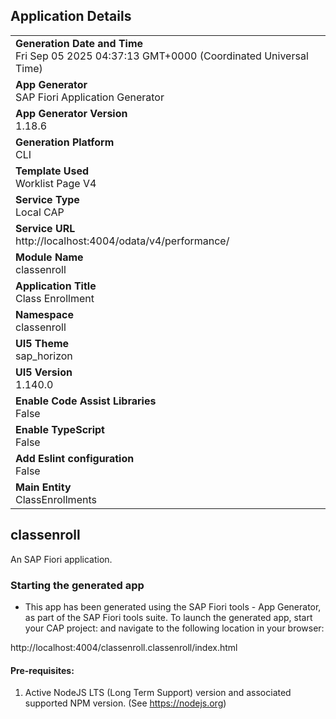 ## Application Details
|               |
| ------------- |
|**Generation Date and Time**<br>Fri Sep 05 2025 04:37:13 GMT+0000 (Coordinated Universal Time)|
|**App Generator**<br>SAP Fiori Application Generator|
|**App Generator Version**<br>1.18.6|
|**Generation Platform**<br>CLI|
|**Template Used**<br>Worklist Page V4|
|**Service Type**<br>Local CAP|
|**Service URL**<br>http://localhost:4004/odata/v4/performance/|
|**Module Name**<br>classenroll|
|**Application Title**<br>Class Enrollment|
|**Namespace**<br>classenroll|
|**UI5 Theme**<br>sap_horizon|
|**UI5 Version**<br>1.140.0|
|**Enable Code Assist Libraries**<br>False|
|**Enable TypeScript**<br>False|
|**Add Eslint configuration**<br>False|
|**Main Entity**<br>ClassEnrollments|

## classenroll

An SAP Fiori application.

### Starting the generated app

-   This app has been generated using the SAP Fiori tools - App Generator, as part of the SAP Fiori tools suite.  To launch the generated app, start your CAP project:  and navigate to the following location in your browser:

http://localhost:4004/classenroll.classenroll/index.html

#### Pre-requisites:

1. Active NodeJS LTS (Long Term Support) version and associated supported NPM version.  (See https://nodejs.org)


